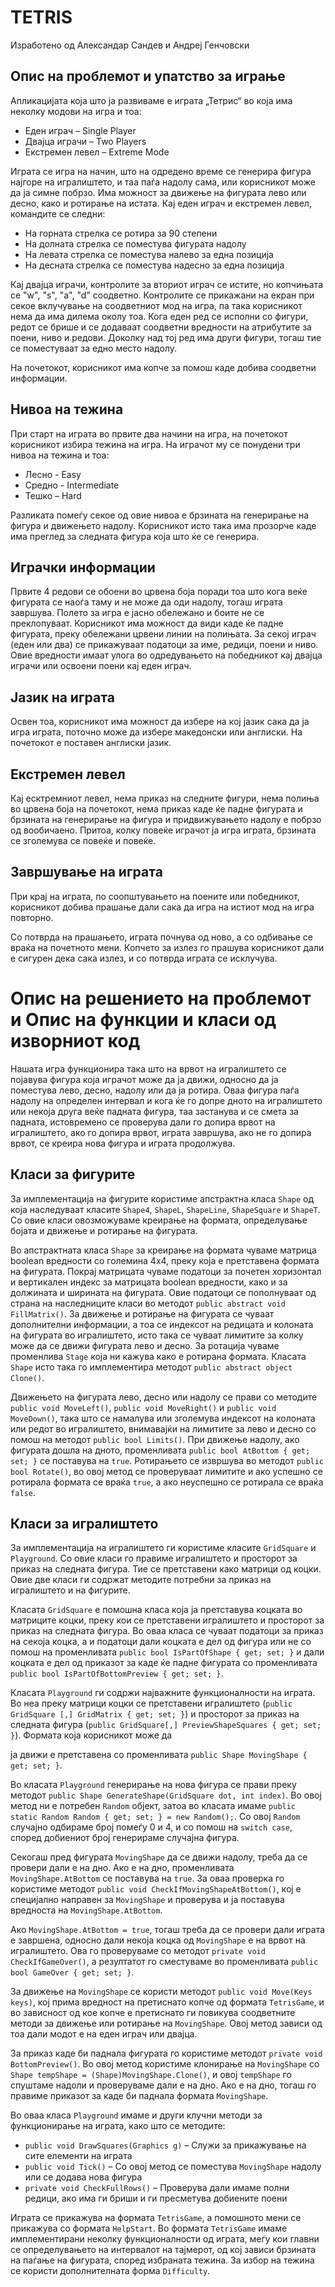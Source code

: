 # TETRIS

Изработено од Александар Сандев и Андреј Генчовски

## Опис на проблемот и упатство за играње

Апликацијата која што ја развиваме е играта „Тетрис“ во која има неколку модови на игра и тоа:

- Еден играч – Single Player
- Двајца играчи – Two Players
- Екстремен левел – Extreme Mode

Играта се игра на начин, што на одредено време се генерира фигура најгоре на игралиштето, и таа паѓа надолу сама, или корисникот може да ја симне побрзо. Има можност за движење на фигурата лево или десно, како и ротирање на истата. Кај еден играч и екстремен левел, командите се следни:

- На горната стрелка се ротира за 90 степени
- На долната стрелка се поместува фигурата надолу
- На левата стрелка се поместува налево за една позиција
- На десната стрелка се поместува надесно за една позиција

Кај двајца играчи, контролите за вториот играч се истите, но копчињата се "w", "s", "a", "d" соодветно. Контролите се прикажани на екран при секое вклучување на соодветниот мод на игра, па така корисникот нема да има дилема околу тоа. Кога еден ред се исполни со фигури, редот се брише и се додаваат соодветни вредности на атрибутите за поени, ниво и редови. Доколку над тој ред има други фигури, тогаш тие се поместуваат за едно место надолу.

На почетокот, корисникот има копче за помош каде добива соодветни информации.

## Нивоа на тежина

При старт на играта во првите два начини на игра, на почетокот корисникот избира тежина на игра. На играчот му се понудени три нивоа на тежина и тоа:

- Лесно - Easy
- Средно - Intermediate
- Тешко – Hard

Разликата помеѓу секое од овие нивоа е брзината на генерирање на фигура и движењето надолу. Корисникот исто така има прозорче каде има преглед за следната фигура која што ќе се генерира.

## Играчки информации

Првите 4 редови се обоени во црвена боја поради тоа што кога веќе фигурата се наоѓа таму и не може да оди надолу, тогаш играта завршува. Полето за игра е јасно обележано и боите не се преклопуваат. Корисникот има можност да види каде ќе падне фигурата, преку обележани црвени линии на полињата. За секој играч (еден или два) се прикажуваат податоци за име, редици, поени и ниво. Овие вредности имаат улога во одредувањето на победникот кај двајца играчи или освоени поени кај еден играч.

## Јазик на играта

Освен тоа, корисникот има можност да избере на кој јазик сака да ја игра играта, поточно може да избере македонски или англиски. На почетокот е поставен англиски јазик.

## Екстремен левел

Кај есктремниот левел, нема приказ на следните фигури, нема полиња во црвена боја на почетокот, нема приказ каде ќе падне фигурата и брзината на генерирање на фигура и придвижувањето надолу е побрзо од вообичаено. Притоа, колку повеќе играчот ја игра играта, брзината се зголемува се повеќе и повеќе.

## Завршување на играта

При крај на играта, по соопштувањето на поените или победникот, корисникот добива прашање дали сака да игра на истиот мод на игра повторно.

Со потврда на прашањето, играта почнува од ново, а со одбивање се враќа на почетното мени. Копчето за излез го прашува корисникот дали е сигурен дека сака излез, и со потврда играта се исклучува.
# Опис на решението на проблемот и Опис на функции и класи од изворниот код

Нашата игра функционира така што на врвот на игралиштето се појавува фигура која играчот може да ја движи, односно да ја поместува лево, десно, надолу или да ја ротира. Оваа фигура паѓа надолу на определен интервал и кога ќе го допре дното на игралиштето или некоја друга веќе падната фигура, таа застанува и се смета за падната, истовремено се проверува дали го допира врвот на игралиштето, ако го допира врвот, играта завршува, ако не го допира врвот, се креира нова фигура и играта продолжува.

## Класи за фигурите

За имплементација на фигурите користиме апстрактна класа `Shape` од која наследуваат класите `Shape4`, `ShapeL`, `ShapeLine`, `ShapeSquare` и `ShapeT`. Со овие класи овозможуваме креирање на формата, определување бојата и движење и ротирање на фигурата.

Во апстрактната класа `Shape` за креирање на формата чуваме матрица boolean вредности со големина 4x4, преку која е претставена формата на фигурата. Покрај матрицата чуваме податоци за почетен хоризонтал и вертикален индекс за матрицата boolean вредности, како и за должината и ширината на фигурата. Овие податоци се пополнуваат од страна на наследниците класи во методот `public abstract void FillMatrix()`. За движење и ротирање на фигурата се чуваат дополнителни информации, а тоа се индексот на редицата и колоната на фигурата во игралиштето, исто така се чуваат лимитите за колку може да се движи фигурата лево и десно. За ротација чуваме променлива `Stage` која ни кажува како е ротирана формата. Класата `Shape` исто така го имплементира методот `public abstract object Clone()`.

Движењето на фигурата лево, десно или надолу се прави со методите `public void MoveLeft()`, `public void MoveRight()` и `public void MoveDown()`, така што се намалува или зголемува индексот на колоната или редот во игралиштето, внимавајќи на лимитите за лево и десно со помош на методот `public bool Limits()`. При движење надолу, ако фигурата дошла на дното, променливата `public bool AtBottom { get; set; }` се поставува на `true`. Ротирањето се извршува во методот `public bool Rotate()`, во овој метод се проверуваат лимитите и ако успешно се ротирала формата се враќа `true`, а ако неуспешно се ротирала се враќа `false`.

## Класи за игралиштето

За имплементација на игралиштето ги користиме класите `GridSquare` и `Playground`. Со овие класи го правиме игралиштето и просторот за приказ на следната фигура. Тие се претставени како матрици од коцки. Овие две класи ги содржат методите потребни за приказ на игралиштето и на фигурите.

Класата `GridSquare` е помошна класа која ја претставува коцката во матриците коцки, преку кои се претставени игралиштето и просторот за приказ на следната фигура. Во оваа класа се чуваат податоци за приказ на секоја коцка, а и податоци дали коцката е дел од фигура или не со помош на променливата `public bool IsPartOfShape { get; set; }` и дали коцката е дел од приказот за каде ќе падне фигурата со променливата `public bool IsPartOfBottomPreview { get; set; }`.

Класата `Playground` ги содржи најважните функционалности на играта. Во неа преку матрици коцки се претставени игралиштето (`public GridSquare [,] GridMatrix { get; set; }`) и просторот за приказ на следната фигура (`public GridSquare[,] PreviewShapeSquares { get; set; }`). Формата која корисникот може да

ја движи е претставена со променливата `public Shape MovingShape { get; set; }`.

Во класата `Playground` генерирање на нова фигура се прави преку методот `public Shape GenerateShape(GridSquare dot, int index)`. Во овој метод ни е потребен `Random` објект, затоа во класата имаме `public static Random Random { get; set; } = new Random();`. Со овој `Random` случајно одбираме број помеѓу 0 и 4, и со помош на `switch case`, според добиениот број генерираме случајна фигура.

Секогаш пред фигурата `MovingShape` да се движи надолу, треба да се провери дали е на дно. Ако е на дно, променливата `MovingShape.AtBottom` се поставува на `true`. За оваа проверка го користиме методот `public void CheckIfMovingShapeAtBottom()`, кој е специјално направен за `MovingShape` и проверува и ја поставува вредноста на `MovingShape.AtBottom`.

Ако `MovingShape.AtBottom = true`, тогаш треба да се провери дали играта е завршена, односно дали некоја коцка од `MovingShape` е на врвот на игралиштето. Ова го проверуваме со методот `private void CheckIfGameOver()`, а резултатот го сместуваме во променливата `public bool GameOver { get; set; }`.

За движење на `MovingShape` се користи методот `public void Move(Keys keys)`, кој прима вредност на претиснато копче од формата `TetrisGame`, и во зависност од кое копче е претиснато ги повикува соодветните методи за движење или ротирање на `MovingShape`. Овој метод зависи од тоа дали модот е на еден играч или двајца.

За приказ каде би паднала фигурата го користиме методот `private void BottomPreview()`. Во овој метод користиме клонирање на `MovingShape` со `Shape tempShape = (Shape)MovingShape.Clone()`, и овој `tempShape` го спуштаме надоли и проверуваме дали е на дно. Ако е на дно, тогаш го правиме приказот за каде би паднала формата `MovingShape`.

Во оваа класа `Playground` имаме и други клучни методи за функционирање на играта, како што се методите:
- `public void DrawSquares(Graphics g)` – Служи за прикажување на сите елементи на играта
- `public void Tick()` – Со овој метод се поместува `MovingShape` надолу или се додава нова фигура
- `private void CheckFullRows()` – Проверува дали имаме полни редици, ако има ги бриши и ги пресметува добиените поени

Играта се прикажува на формата `TetrisGame`, а помошното мени се прикажува со формата `HelpStart`. Во формата `TetrisGame` имаме имплементирани неколку функционалности од играта, меѓу кои главни се определувањето на интервалот на тајмерот, од кој зависи брзината на паѓање на фигурата, според избраната тежина. За избор на тежина се користи дополнителната форма `Difficulty`.







